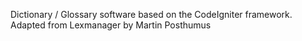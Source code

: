 Dictionary / Glossary software based on the CodeIgniter framework. Adapted from Lexmanager by Martin Posthumus
